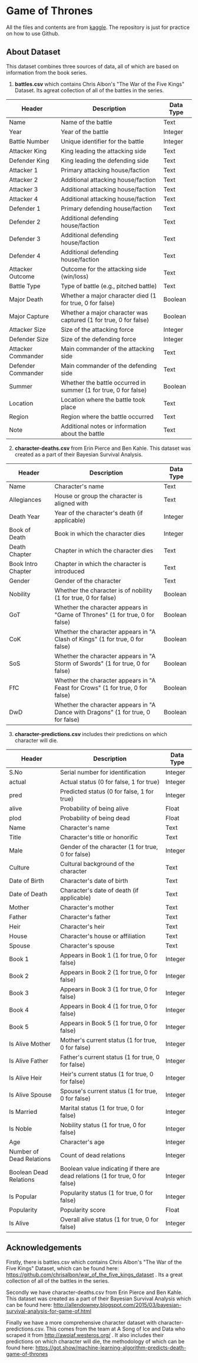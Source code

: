 # Game of Thrones
All the files and contents are from [kaggle](https://www.kaggle.com/datasets/mylesoneill/game-of-thrones/). The repository is just for practice on how to use Github.
## About Dataset
This dataset combines three sources of data, all of which are based on information from the book series.
1. **battles.csv** which contains Chris Albon's "The War of the Five Kings" Dataset. Its agreat collection of all of the battles in the series.
   
| Header                 | Description                                   | Data Type  |
|------------------------|-----------------------------------------------|------------|
| Name                   | Name of the battle                            | Text       |
| Year                   | Year of the battle                            | Integer    |
| Battle Number          | Unique identifier for the battle              | Integer    |
| Attacker King          | King leading the attacking side               | Text       |
| Defender King          | King leading the defending side               | Text       |
| Attacker 1             | Primary attacking house/faction              | Text       |
| Attacker 2             | Additional attacking house/faction            | Text       |
| Attacker 3             | Additional attacking house/faction            | Text       |
| Attacker 4             | Additional attacking house/faction            | Text       |
| Defender 1             | Primary defending house/faction              | Text       |
| Defender 2             | Additional defending house/faction            | Text       |
| Defender 3             | Additional defending house/faction            | Text       |
| Defender 4             | Additional defending house/faction            | Text       |
| Attacker Outcome       | Outcome for the attacking side (win/loss)    | Text       |
| Battle Type            | Type of battle (e.g., pitched battle)        | Text       |
| Major Death            | Whether a major character died (1 for true, 0 for false) | Boolean   |
| Major Capture          | Whether a major character was captured (1 for true, 0 for false) | Boolean   |
| Attacker Size          | Size of the attacking force                  | Integer    |
| Defender Size          | Size of the defending force                  | Integer    |
| Attacker Commander     | Main commander of the attacking side         | Text       |
| Defender Commander     | Main commander of the defending side         | Text       |
| Summer                 | Whether the battle occurred in summer (1 for true, 0 for false) | Boolean   |
| Location               | Location where the battle took place         | Text       |
| Region                 | Region where the battle occurred             | Text       |
| Note                   | Additional notes or information about the battle | Text       |

2. **character-deaths.csv** from Erin Pierce and Ben Kahle. This dataset was created as a part of their Bayesian Survival Analysis.

| Header               | Description                             | Data Type  |
|----------------------|-----------------------------------------|------------|
| Name                 | Character's name                        | Text       |
| Allegiances          | House or group the character is aligned with | Text     |
| Death Year           | Year of the character's death (if applicable) | Integer |
| Book of Death        | Book in which the character dies         | Integer    |
| Death Chapter        | Chapter in which the character dies      | Text       |
| Book Intro Chapter   | Chapter in which the character is introduced | Text    |
| Gender               | Gender of the character                  | Text       |
| Nobility             | Whether the character is of nobility (1 for true, 0 for false) | Boolean |
| GoT                  | Whether the character appears in "Game of Thrones" (1 for true, 0 for false) | Boolean |
| CoK                  | Whether the character appears in "A Clash of Kings" (1 for true, 0 for false) | Boolean |
| SoS                  | Whether the character appears in "A Storm of Swords" (1 for true, 0 for false) | Boolean |
| FfC                  | Whether the character appears in "A Feast for Crows" (1 for true, 0 for false) | Boolean |
| DwD                  | Whether the character appears in "A Dance with Dragons" (1 for true, 0 for false) | Boolean |

3.  **character-predictions.csv** includes their predictions on which character will die.
   
| Header               | Description                                       | Data Type  |
|----------------------|---------------------------------------------------|------------|
| S.No                 | Serial number for identification                   | Integer    |
| actual               | Actual status (0 for false, 1 for true)            | Integer    |
| pred                 | Predicted status (0 for false, 1 for true)         | Integer    |
| alive                | Probability of being alive                        | Float      |
| plod                 | Probability of being dead                         | Float      |
| Name                 | Character's name                                  | Text       |
| Title                | Character's title or honorific                    | Text       |
| Male                 | Gender of the character (1 for true, 0 for false) | Integer    |
| Culture              | Cultural background of the character              | Text       |
| Date of Birth        | Character's date of birth                         | Text       |
| Date of Death        | Character's date of death (if applicable)         | Text       |
| Mother               | Character's mother                                | Text       |
| Father               | Character's father                                | Text       |
| Heir                 | Character's heir                                  | Text       |
| House                | Character's house or affiliation                  | Text       |
| Spouse               | Character's spouse                                | Text       |
| Book 1               | Appears in Book 1 (1 for true, 0 for false)       | Integer    |
| Book 2               | Appears in Book 2 (1 for true, 0 for false)       | Integer    |
| Book 3               | Appears in Book 3 (1 for true, 0 for false)       | Integer    |
| Book 4               | Appears in Book 4 (1 for true, 0 for false)       | Integer    |
| Book 5               | Appears in Book 5 (1 for true, 0 for false)       | Integer    |
| Is Alive Mother      | Mother's current status (1 for true, 0 for false) | Integer    |
| Is Alive Father      | Father's current status (1 for true, 0 for false) | Integer    |
| Is Alive Heir        | Heir's current status (1 for true, 0 for false)   | Integer    |
| Is Alive Spouse      | Spouse's current status (1 for true, 0 for false) | Integer    |
| Is Married           | Marital status (1 for true, 0 for false)          | Integer    |
| Is Noble             | Nobility status (1 for true, 0 for false)         | Integer    |
| Age                  | Character's age                                   | Integer    |
| Number of Dead Relations | Count of dead relations                         | Integer    |
| Boolean Dead Relations | Boolean value indicating if there are dead relations (1 for true, 0 for false) | Integer    |
| Is Popular           | Popularity status (1 for true, 0 for false)      | Integer    |
| Popularity           | Popularity score                                  | Float      |
| Is Alive             | Overall alive status (1 for true, 0 for false)    | Integer    |

## Acknowledgements
Firstly, there is battles.csv which contains Chris Albon's "The
War of the Five Kings" Dataset, which can be found here:
https://github.com/chrisalbon/war_of_the_five_kings_dataset . Its a
great collection of all of the battles in the series.

Secondly we have character-deaths.csv from Erin Pierce and Ben
Kahle. This dataset was created as a part of their Bayesian Survival
Analysis which can be found here:
http://allendowney.blogspot.com/2015/03/bayesian-survival-analysis-for-game-of.html

Finally we have a more comprehensive character dataset with
character-predictions.csv. This comes from the team at A Song of Ice and Data who scraped it from http://awoiaf.westeros.org/ . It
also includes their predictions on which character will die, the
methodology of which can be found here:
https://got.show/machine-learning-algorithm-predicts-death-game-of-thrones
